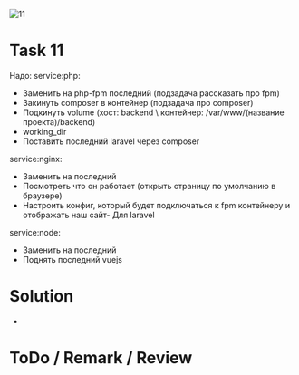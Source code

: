 ![11](https://github.com/makhnanov/telegram-bot-support-platform/blob/main/lessons/11/img.png)

# Task 11
Надо:
service:php:
- Заменить на php-fpm последний (подзадача рассказать про fpm)
- Закинуть composer в контейнер (подзадача про composer)
- Подкинуть volume (хост: backend \ контейнер: /var/www/(название проекта)/backend)
- working_dir
- Поставить последний laravel через composer

service:nginx:
- Заменить на последний
- Посмотреть что он работает (открыть страницу по умолчанию в браузере)
- Настроить конфиг, который будет подключаться к fpm контейнеру и отображать наш сайт- Для laravel

service:node:
- Заменить на последний
- Поднять последний vuejs

# Solution
- 

# ToDo / Remark / Review
